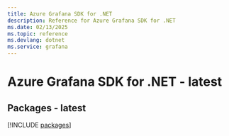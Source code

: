 ```yaml
---
title: Azure Grafana SDK for .NET
description: Reference for Azure Grafana SDK for .NET
ms.date: 02/13/2025
ms.topic: reference
ms.devlang: dotnet
ms.service: grafana
---
```

# Azure Grafana SDK for .NET - latest
## Packages - latest
[!INCLUDE [packages](grafana-index.md)]